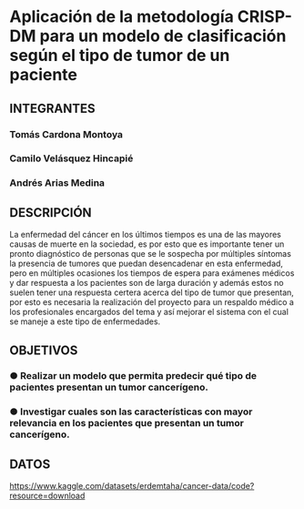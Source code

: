 # Aplicación de la metodología CRISP-DM para un modelo de clasificación según el tipo de tumor de un paciente

## INTEGRANTES
### Tomás Cardona Montoya  
### Camilo Velásquez Hincapié
### Andrés Arias Medina

## DESCRIPCIÓN
La enfermedad del cáncer en los últimos tiempos es una de las mayores causas de muerte en la sociedad, es por esto que es importante tener un pronto diagnóstico de personas que se le sospecha por múltiples síntomas la presencia de tumores que puedan desencadenar en esta enfermedad, pero en múltiples ocasiones los tiempos de espera para exámenes médicos y dar respuesta a los pacientes son de larga duración y además estos no suelen tener una respuesta certera acerca del tipo de tumor que presentan, por esto es necesaria la realización del proyecto para un respaldo médico a los profesionales encargados del tema y así mejorar el sistema con el cual se maneje a este tipo de enfermedades.

## OBJETIVOS
### ●	Realizar un modelo que permita predecir qué tipo de pacientes presentan un tumor cancerígeno.
### ●	Investigar cuales son las características con mayor relevancia en los pacientes que presentan un tumor cancerígeno.

## DATOS
https://www.kaggle.com/datasets/erdemtaha/cancer-data/code?resource=download
